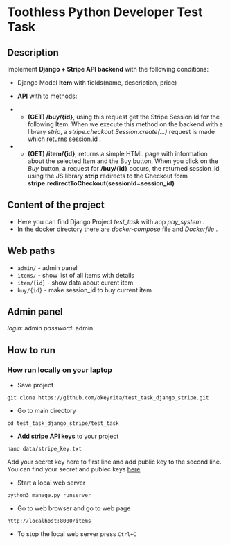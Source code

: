 # Toothless Python Developer Test Task

## Description

Implement __Django + Stripe API backend__ with the following conditions:

* Django Model __Item__ with fields(name, description, price)

* __API__ with to methods:

* * __(GET) /buy/{id}__, using this request get the Stripe Session Id for the following Item. When we execute this method on the backend with a library _strip_, a _stripe.checkout.Session.create(...)_ request is made which returns session.id .

* * __(GET) /item/{id}__, returns a simple HTML page with information about the selected Item and the Buy button. When you click on the _Buy_ button, a request for __/buy/{id}__ occurs, the returned session_id using the JS library __strip__ redirects to the Checkout form __stripe.redirectToCheckout(sessionId=session_id)__ .

## Content of the project 

* Here you can find Django Project _test_task_ with app _pay_system_ . 
* In the docker directory there are _docker-compose_ file and _Dockerfile_ .

## Web paths

* `admin/` - admin panel
* `items/` - show list of all items with details
* `item/{id}` - show data about curent item
* `buy/{id}` - make session_id to buy current item

## Admin panel 

_login_: admin
_password_: admin

## How to run 

### How run locally on your laptop

* Save project 
```
git clone https://github.com/okeyrita/test_task_django_stripe.git
```
* Go to main directory
```
cd test_task_django_stripe/test_task
```
* __Add stripe API keys__ to your project

```
nano data/stripe_key.txt
```
Add your secret key here to first line and add public key to the second line.
You can find your secret and publec keys [here](https://dashboard.stripe.com/test/apikeys)

* Start a local web server
```
python3 manage.py runserver
```
* Go to web browser and go to web page
```
http://localhost:8000/items
```
* To stop the local web server press `Ctrl+C`


